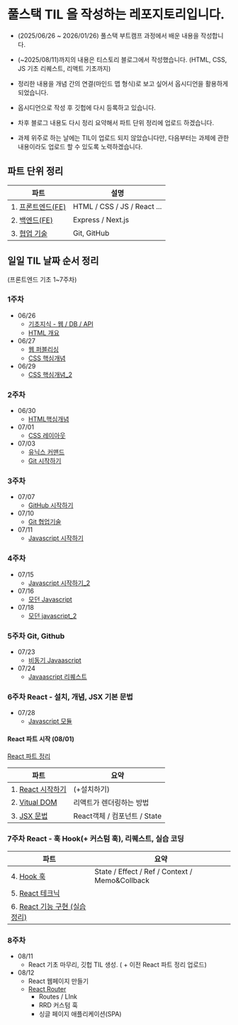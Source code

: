 # 풀스택 TIL 을 작성하는 레포지토리입니다.

- (2025/06/26 ~ 2026/01/26) 풀스택 부트캠프 과정에서 배운 내용을 작성합니다.
- (~2025/08/11)까지의 내용은 티스토리 블로그에서 작성했습니다. (HTML, CSS, JS 기초 리퀘스트, 리액트 기초까지)

- 정리한 내용을 개념 간의 연결(마인드 맵 형식)로 보고 싶어서 옵시디언을 활용하게 되었습니다. 
- 옵시디언으로 작성 후 깃헙에 다시 등록하고 있습니다.
- 차후 블로그 내용도 다시 정리 요약해서 파트 단위 정리에 업로드 하겠습니다.
- 과제 위주로 하는 날에는 TIL이 업로드 되지 않았습니다만, 다음부터는 과제에 관한 내용이라도 업로드 할 수 있도록 노력하겠습니다.

## 파트 단위 정리
 
 |파트|설명|
 |---|---|
 | 1. [프론트엔드(FE)](https://github.com/pondsharky/FullStackBootCampTIL/blob/main/%ED%94%84%EB%A1%A0%ED%8A%B8%EC%97%94%EB%93%9C%20(FE)/%ED%94%84%EB%A1%A0%ED%8A%B8%EC%97%94%EB%93%9C%20(FE).md) | HTML / CSS / JS / React ...|
 | 2. [백엔드(FE)]() | Express / Next.js |
 | 3. [협업 기술]() | Git, GitHub |

## 일일 TIL 날짜 순서 정리
(프론트엔드 기초 1~7주차)
### 1주차 
- 06/26
  - [기초지식 - 웹 / DB / API](https://sonnyanro.tistory.com/3)
  - [HTML 개요](https://sonnyanro.tistory.com/5)
- 06/27
  - [웹 퍼블리싱](https://sonnyanro.tistory.com/6)
  - [CSS 핵심개념](https://sonnyanro.tistory.com/7)
- 06/29
  - [CSS 핵심개념_2](https://sonnyanro.tistory.com/9)


### 2주차 
- 06/30
  - [HTML핵심개념](https://sonnyanro.tistory.com/8)
- 07/01
  - [CSS 레이아웃](https://sonnyanro.tistory.com/10)
- 07/03
  - [유닉스 커맨드](https://sonnyanro.tistory.com/14)
  - [Git 시작하기](https://sonnyanro.tistory.com/15 )


### 3주차 
- 07/07
  - [GitHub 시작하기](https://sonnyanro.tistory.com/16)
- 07/10
  - [Git 협업기술](https://sonnyanro.tistory.com/?page=3)
- 07/11
  - [Javascript 시작하기](https://sonnyanro.tistory.com/18)


### 4주차 
- 07/15
  - [Javascript 시작하기_2](https://sonnyanro.tistory.com/20)
- 07/16
  - [모던 Javascript](https://sonnyanro.tistory.com/21)
- 07/18
  - [모던 javascript_2](https://sonnyanro.tistory.com/23)


### 5주차 Git, Github
- 07/23
  - [비동기 Javaascript](https://sonnyanro.tistory.com/24)
- 07/24
  - [Javaascript 리퀘스트](https://sonnyanro.tistory.com/25)


### 6주차 React - 설치, 개념, JSX 기본 문법  
- 07/28
  - [Javascript 모듈](https://sonnyanro.tistory.com/29)

#### React 파트 시작 (08/01)
[React 파트 정리](https://github.com/pondsharky/FullStackBootCampTIL/blob/main/%ED%94%84%EB%A1%A0%ED%8A%B8%EC%97%94%EB%93%9C%20(FE)/React.md)


| 파트                 | 요약                                             |
| ------------------ | ---------------------------------------------- |
| 1. [React 시작하기](https://github.com/pondsharky/FullStackBootCampTIL/blob/main/%ED%94%84%EB%A1%A0%ED%8A%B8%EC%97%94%EB%93%9C%20(FE)/%ED%8F%B4%EB%8D%94/React/%EB%85%B8%ED%8A%B8/React%20%EC%8B%9C%EC%9E%91%ED%95%98%EA%B8%B0.md ) | (+설치하기)                                        |
| 2. [Vitual DOM](https://github.com/pondsharky/FullStackBootCampTIL/blob/main/FE_%ED%94%84%EB%A1%A0%ED%8A%B8%EC%97%94%EB%93%9C/%ED%94%84%EB%A1%A0%ED%8A%B8%EC%97%94%EB%93%9C%20(FE)/%ED%8F%B4%EB%8D%94/React/%EB%85%B8%ED%8A%B8/Vitual%20DOM.md)  | 리액트가 렌더링하는 방법                                  |
| 3. [JSX 문법](https://github.com/pondsharky/FullStackBootCampTIL/blob/main/%ED%94%84%EB%A1%A0%ED%8A%B8%EC%97%94%EB%93%9C%20(FE)/%ED%8F%B4%EB%8D%94/React/%EB%85%B8%ED%8A%B8/JSX%20%EB%AC%B8%EB%B2%95.md)      | React객체 / 컴포넌트 / State                         |


### 7주차 React - 훅 Hook(+ 커스텀 훅), 리퀘스트, 실습 코딩
| 파트                 | 요약                                             |
| ------------------ | ---------------------------------------------- |
| 4. [Hook 훅](https://github.com/pondsharky/FullStackBootCampTIL/blob/main/%ED%94%84%EB%A1%A0%ED%8A%B8%EC%97%94%EB%93%9C%20(FE)/%ED%8F%B4%EB%8D%94/React/%EB%85%B8%ED%8A%B8/Hook%20%ED%9B%85.md)      | State / Effect / Ref / Context / Memo&Collback |
| 5. [React 테크닉](https://github.com/pondsharky/FullStackBootCampTIL/blob/main/%ED%94%84%EB%A1%A0%ED%8A%B8%EC%97%94%EB%93%9C%20(FE)/%ED%8F%B4%EB%8D%94/React/%EB%85%B8%ED%8A%B8/React%20%ED%85%8C%ED%81%AC%EB%8B%89.md)   |                                                |
| 6. [React 기능 구현 (실습 정리)](https://github.com/pondsharky/FullStackBootCampTIL/blob/main/%ED%94%84%EB%A1%A0%ED%8A%B8%EC%97%94%EB%93%9C%20(FE)/%ED%8F%B4%EB%8D%94/React/%EB%85%B8%ED%8A%B8/React%20%EA%B8%B0%EB%8A%A5%20%EA%B5%AC%ED%98%84%20(Foodit%20%EC%8B%A4%EC%8A%B5).md) |                                                |



### 8주차
- 08/11
  -  React 기초 마무리, 깃헙 TIL 생성. ( + 이전 React 파트 정리 업로드)
- 08/12
  - React 웹페이지 만들기
  - [React Router](https://github.com/pondsharky/FullStackBootCampTIL/blob/main/%ED%94%84%EB%A1%A0%ED%8A%B8%EC%97%94%EB%93%9C%20(FE)/%ED%8F%B4%EB%8D%94/React/%EC%A0%95%EB%A6%AC%20%ED%8F%B4%EB%8D%94/Router%20%EB%9D%BC%EC%9A%B0%ED%84%B0/React%20Router.md)
    -  Routes / LInk
    -  RRD 커스텀 훅
    -  싱글 페이지 애플리케이션(SPA)
